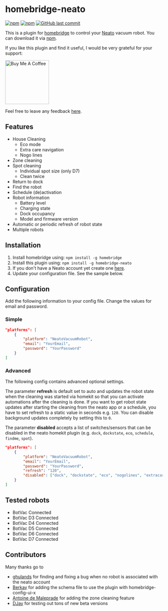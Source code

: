 # homebridge-neato
[![npm](https://img.shields.io/npm/v/homebridge-neato.svg?style=flat-square)](https://www.npmjs.com/package/homebridge-neato)
[![npm](https://img.shields.io/npm/dt/homebridge-neato.svg?style=flat-square)](https://www.npmjs.com/package/homebridge-neato)
[![GitHub last commit](https://img.shields.io/github/last-commit/naofireblade/homebridge-neato.svg?style=flat-square)](https://github.com/naofireblade/homebridge-neato)

This is a plugin for [homebridge](https://github.com/nfarina/homebridge) to control your [Neato](https://www.neatorobotics.com/) vacuum robot. You can download it via [npm](https://www.npmjs.com/package/homebridge-neato).

If you like this plugin and find it useful, I would be very grateful for your support:

<a href="https://www.buymeacoffee.com/2D1nUuK36" target="_blank"><img width="140" src="https://bmc-cdn.nyc3.digitaloceanspaces.com/BMC-button-images/custom_images/orange_img.png" alt="Buy Me A Coffee"></a>

Feel free to leave any feedback [here](https://github.com/naofireblade/homebridge-neato/issues).

## Features

- House Cleaning
  - Eco mode
  - Extra care navigation
  - Nogo lines
- Zone cleaning
- Spot cleaning
  - Individual spot size (only D7)
  - Clean twice
- Return to dock
- Find the robot
- Schedule (de)activation
- Robot information
  - Battery level
  - Charging state
  - Dock occupancy
  - Model and firmware version
- Automatic or periodic refresh of robot state
- Multiple robots

## Installation

1. Install homebridge using: `npm install -g homebridge`
2. Install this plugin using: `npm install -g homebridge-neato`
3. If you don't have a Neato account yet create one [here](https://www.neatorobotics.com/create-account/).
4. Update your configuration file. See the sample below.

## Configuration

Add the following information to your config file. Change the values for email and password.

### Simple

```json
"platforms": [
	{
		"platform": "NeatoVacuumRobot",
		"email": "YourEmail",
		"password": "YourPassword"
	}
]
```

### Advanced

The following config contains advanced optional settings.

The parameter **refresh** is default set to auto and updates the robot state when the cleaning was started via homekit so that you can activate automations after the cleaning is done. If you want to get robot state updates after starting the cleaning from the neato app or a schedule, you have to set refresh to a static value in seconds e.g. `120`. You can disable background updates completely by setting this to `0`.

The parameter **disabled** accepts a list of switches/sensors that can be disabled in the neato homekit plugin (e.g. `dock`, `dockstate`, `eco`, `schedule`, `findme`, `spot`).

```json
"platforms": [
	{
		"platform": "NeatoVacuumRobot",
		"email": "YourEmail",
		"password": "YourPassword",
		"refresh": "120",
		"disabled": ["dock", "dockstate", "eco", "nogolines", "extracare", "schedule", "findme", "spot"]
	}
]
```

## Tested robots

- BotVac Connected
- BotVac D3 Connected
- BotVac D4 Connected
- BotVac D5 Connected
- BotVac D6 Connected
- BotVac D7 Connected

## Contributors
Many thanks go to
- [ghulands](https://github.com/ghulands) for finding and fixing a bug when no robot is associated with the neato account
- [Berkay](https://github.com/btutal) for adding the schema file to use the plugin with homebridge-config-ui-x
- [Antoine de Maleprade](https://github.com/az0uz) for adding the zone cleaning feature
- [DJay](https://github.com/DJay-X) for testing out tons of new beta versions